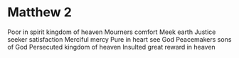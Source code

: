 # Matthew 2


Poor in spirit		<unsaved>		kingdom of heaven
Mourners			<losers>		comfort
Meek				<humble>		earth
Justice seeker		<angry>			satisfaction
Merciful			<servants>		mercy
Pure in heart		<unregretful>	see God
Peacemakers			<shepherd>		sons of God
Persecuted			<underdogs>		kingdom of heaven
Insulted			<slandered>		great reward in heaven
